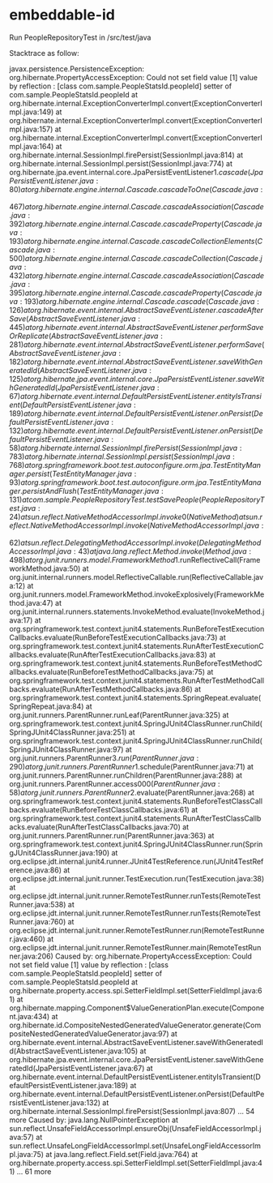 # embeddable-id

Run PeopleRepositoryTest in /src/test/java

Stacktrace as follow:

javax.persistence.PersistenceException: org.hibernate.PropertyAccessException: Could not set field value [1] value by reflection : [class com.sample.PeopleStatsId.peopleId] setter of com.sample.PeopleStatsId.peopleId
	at org.hibernate.internal.ExceptionConverterImpl.convert(ExceptionConverterImpl.java:149)
	at org.hibernate.internal.ExceptionConverterImpl.convert(ExceptionConverterImpl.java:157)
	at org.hibernate.internal.ExceptionConverterImpl.convert(ExceptionConverterImpl.java:164)
	at org.hibernate.internal.SessionImpl.firePersist(SessionImpl.java:814)
	at org.hibernate.internal.SessionImpl.persist(SessionImpl.java:774)
	at org.hibernate.jpa.event.internal.core.JpaPersistEventListener$1.cascade(JpaPersistEventListener.java:80)
	at org.hibernate.engine.internal.Cascade.cascadeToOne(Cascade.java:467)
	at org.hibernate.engine.internal.Cascade.cascadeAssociation(Cascade.java:392)
	at org.hibernate.engine.internal.Cascade.cascadeProperty(Cascade.java:193)
	at org.hibernate.engine.internal.Cascade.cascadeCollectionElements(Cascade.java:500)
	at org.hibernate.engine.internal.Cascade.cascadeCollection(Cascade.java:432)
	at org.hibernate.engine.internal.Cascade.cascadeAssociation(Cascade.java:395)
	at org.hibernate.engine.internal.Cascade.cascadeProperty(Cascade.java:193)
	at org.hibernate.engine.internal.Cascade.cascade(Cascade.java:126)
	at org.hibernate.event.internal.AbstractSaveEventListener.cascadeAfterSave(AbstractSaveEventListener.java:445)
	at org.hibernate.event.internal.AbstractSaveEventListener.performSaveOrReplicate(AbstractSaveEventListener.java:281)
	at org.hibernate.event.internal.AbstractSaveEventListener.performSave(AbstractSaveEventListener.java:182)
	at org.hibernate.event.internal.AbstractSaveEventListener.saveWithGeneratedId(AbstractSaveEventListener.java:125)
	at org.hibernate.jpa.event.internal.core.JpaPersistEventListener.saveWithGeneratedId(JpaPersistEventListener.java:67)
	at org.hibernate.event.internal.DefaultPersistEventListener.entityIsTransient(DefaultPersistEventListener.java:189)
	at org.hibernate.event.internal.DefaultPersistEventListener.onPersist(DefaultPersistEventListener.java:132)
	at org.hibernate.event.internal.DefaultPersistEventListener.onPersist(DefaultPersistEventListener.java:58)
	at org.hibernate.internal.SessionImpl.firePersist(SessionImpl.java:783)
	at org.hibernate.internal.SessionImpl.persist(SessionImpl.java:768)
	at org.springframework.boot.test.autoconfigure.orm.jpa.TestEntityManager.persist(TestEntityManager.java:93)
	at org.springframework.boot.test.autoconfigure.orm.jpa.TestEntityManager.persistAndFlush(TestEntityManager.java:131)
	at com.sample.PeopleRepositoryTest.testSavePeople(PeopleRepositoryTest.java:24)
	at sun.reflect.NativeMethodAccessorImpl.invoke0(Native Method)
	at sun.reflect.NativeMethodAccessorImpl.invoke(NativeMethodAccessorImpl.java:62)
	at sun.reflect.DelegatingMethodAccessorImpl.invoke(DelegatingMethodAccessorImpl.java:43)
	at java.lang.reflect.Method.invoke(Method.java:498)
	at org.junit.runners.model.FrameworkMethod$1.runReflectiveCall(FrameworkMethod.java:50)
	at org.junit.internal.runners.model.ReflectiveCallable.run(ReflectiveCallable.java:12)
	at org.junit.runners.model.FrameworkMethod.invokeExplosively(FrameworkMethod.java:47)
	at org.junit.internal.runners.statements.InvokeMethod.evaluate(InvokeMethod.java:17)
	at org.springframework.test.context.junit4.statements.RunBeforeTestExecutionCallbacks.evaluate(RunBeforeTestExecutionCallbacks.java:73)
	at org.springframework.test.context.junit4.statements.RunAfterTestExecutionCallbacks.evaluate(RunAfterTestExecutionCallbacks.java:83)
	at org.springframework.test.context.junit4.statements.RunBeforeTestMethodCallbacks.evaluate(RunBeforeTestMethodCallbacks.java:75)
	at org.springframework.test.context.junit4.statements.RunAfterTestMethodCallbacks.evaluate(RunAfterTestMethodCallbacks.java:86)
	at org.springframework.test.context.junit4.statements.SpringRepeat.evaluate(SpringRepeat.java:84)
	at org.junit.runners.ParentRunner.runLeaf(ParentRunner.java:325)
	at org.springframework.test.context.junit4.SpringJUnit4ClassRunner.runChild(SpringJUnit4ClassRunner.java:251)
	at org.springframework.test.context.junit4.SpringJUnit4ClassRunner.runChild(SpringJUnit4ClassRunner.java:97)
	at org.junit.runners.ParentRunner$3.run(ParentRunner.java:290)
	at org.junit.runners.ParentRunner$1.schedule(ParentRunner.java:71)
	at org.junit.runners.ParentRunner.runChildren(ParentRunner.java:288)
	at org.junit.runners.ParentRunner.access$000(ParentRunner.java:58)
	at org.junit.runners.ParentRunner$2.evaluate(ParentRunner.java:268)
	at org.springframework.test.context.junit4.statements.RunBeforeTestClassCallbacks.evaluate(RunBeforeTestClassCallbacks.java:61)
	at org.springframework.test.context.junit4.statements.RunAfterTestClassCallbacks.evaluate(RunAfterTestClassCallbacks.java:70)
	at org.junit.runners.ParentRunner.run(ParentRunner.java:363)
	at org.springframework.test.context.junit4.SpringJUnit4ClassRunner.run(SpringJUnit4ClassRunner.java:190)
	at org.eclipse.jdt.internal.junit4.runner.JUnit4TestReference.run(JUnit4TestReference.java:86)
	at org.eclipse.jdt.internal.junit.runner.TestExecution.run(TestExecution.java:38)
	at org.eclipse.jdt.internal.junit.runner.RemoteTestRunner.runTests(RemoteTestRunner.java:538)
	at org.eclipse.jdt.internal.junit.runner.RemoteTestRunner.runTests(RemoteTestRunner.java:760)
	at org.eclipse.jdt.internal.junit.runner.RemoteTestRunner.run(RemoteTestRunner.java:460)
	at org.eclipse.jdt.internal.junit.runner.RemoteTestRunner.main(RemoteTestRunner.java:206)
Caused by: org.hibernate.PropertyAccessException: Could not set field value [1] value by reflection : [class com.sample.PeopleStatsId.peopleId] setter of com.sample.PeopleStatsId.peopleId
	at org.hibernate.property.access.spi.SetterFieldImpl.set(SetterFieldImpl.java:61)
	at org.hibernate.mapping.Component$ValueGenerationPlan.execute(Component.java:434)
	at org.hibernate.id.CompositeNestedGeneratedValueGenerator.generate(CompositeNestedGeneratedValueGenerator.java:97)
	at org.hibernate.event.internal.AbstractSaveEventListener.saveWithGeneratedId(AbstractSaveEventListener.java:105)
	at org.hibernate.jpa.event.internal.core.JpaPersistEventListener.saveWithGeneratedId(JpaPersistEventListener.java:67)
	at org.hibernate.event.internal.DefaultPersistEventListener.entityIsTransient(DefaultPersistEventListener.java:189)
	at org.hibernate.event.internal.DefaultPersistEventListener.onPersist(DefaultPersistEventListener.java:132)
	at org.hibernate.internal.SessionImpl.firePersist(SessionImpl.java:807)
	... 54 more
Caused by: java.lang.NullPointerException
	at sun.reflect.UnsafeFieldAccessorImpl.ensureObj(UnsafeFieldAccessorImpl.java:57)
	at sun.reflect.UnsafeLongFieldAccessorImpl.set(UnsafeLongFieldAccessorImpl.java:75)
	at java.lang.reflect.Field.set(Field.java:764)
	at org.hibernate.property.access.spi.SetterFieldImpl.set(SetterFieldImpl.java:41)
	... 61 more

